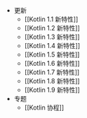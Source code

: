 - 更新
	- [[Kotlin 1.1 新特性]]
	- [[Kotlin 1.2 新特性]]
	- [[Kotlin 1.3 新特性]]
	- [[Kotlin 1.4 新特性]]
	- [[Kotlin 1.5 新特性]]
	- [[Kotlin 1.6 新特性]]
	- [[Kotlin 1.7 新特性]]
	- [[Kotlin 1.8 新特性]]
	- [[Kotlin 1.9 新特性]]
- 专题
	- [[Kotlin 协程]]